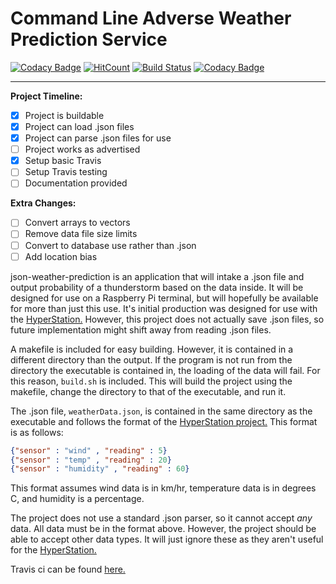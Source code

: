 # Command Line Adverse Weather Prediction Service

[![Codacy Badge](https://api.codacy.com/project/badge/Grade/f369ee88911048469f4f29f941fb1e68)](https://app.codacy.com/app/DMoore12/json-weather-prediction?utm_source=github.com&utm_medium=referral&utm_content=DMoore12/json-weather-prediction&utm_campaign=Badge_Grade_Settings)
[![HitCount](http://hits.dwyl.com/{dmoore12}/{json-weather-prediction}.svg)](http://hits.dwyl.com/{dmoore12}/{json-weather-prediction})
[![Build Status](https://travis-ci.org/DMoore12/json-weather-prediction.svg?branch=master)](https://travis-ci.org/DMoore12/json-weather-prediction.svg?branch=master)
[![Codacy Badge](https://api.codacy.com/project/badge/Grade/626cbebaed784901a96dc44901006708)](https://www.codacy.com/app/DMoore12/json-weather-prediction?utm_source=github.com&amp;utm_medium=referral&amp;utm_content=DMoore12/json-weather-prediction&amp;utm_campaign=Badge_Grade)

---

**Project Timeline:**

- [x] Project is buildable
- [x] Project can load .json files
- [x] Project can parse .json files for use
- [ ] Project works as advertised
- [x] Setup basic Travis
- [ ] Setup Travis testing
- [ ] Documentation provided

**Extra Changes:**

- [ ] Convert arrays to vectors
- [ ] Remove data file size limits
- [ ] Convert to database use rather than .json
- [ ] Add location bias

json-weather-prediction is an application that will intake a .json file and output probability of a thunderstorm based on the data inside. It will be designed for use on a Raspberry Pi terminal, but will hopefully be available for more than just this use. It's initial production was designed for use with the [HyperStation.](https://github.com/russelltg/weatherstation) However, this project does not actually save .json files, so future implementation might shift away from reading .json files.

A makefile is included for easy building. However, it is contained in a different directory than the output. If the program is not run from the directory the executable is contained in, the loading of the data will fail. For this reason, `build.sh` is included. This will build the project using the makefile, change the directory to that of the executable, and run it.

The .json file, `weatherData.json`, is contained in the same directory as the executable and follows the format of the [HyperStation project.](https://github.com/russelltg/weatherstation) This format is as follows:

```JSON
{"sensor" : "wind" , "reading" : 5}
{"sensor" : "temp" , "reading" : 20}
{"sensor" : "humidity" , "reading" : 60}
```

This format assumes wind data is in km/hr, temperature data is in degrees C, and humidity is a percentage.

The project does not use a standard .json parser, so it cannot accept *any* data. All data must be in the format above. However, the project should be able to accept other data types. It will just ignore these as they aren't useful for the [HyperStation.](https://github.com/russelltg/weatherstation)

Travis ci can be found [here.](https://travis-ci.org/DMoore12/json-weather-prediction#)
